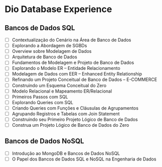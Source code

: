 # Dio Database Experience

## Bancos de Dados SQL

- [ ] Contextualização do Cenário na Área de Banco de Dados
- [ ] Explorando a Abordagem de SGBDs
- [ ] Overview sobre Modelagem de Dados
- [ ] Arquitetura de Banco de Dados
- [ ] Fundamentos de Modelagem e Projeto de Banco de Dados
- [ ] Explorando o Modelo ER – Entidade Relacionamento
- [ ] Modelagem de Dados com EER – Enhanced Entity Relationship
- [ ] Refinando um Projeto Conceitual de Banco de Dados – E-COMMERCE
- [ ] Construindo um Esquema Conceitual do Zero
- [ ] Modelo Relacional e Mapeamento ER/Relacional
- [ ] Primeiros Passos com SQL
- [ ] Explorando Queries com SQL
- [ ] Criando Queries com Funções e Cláusulas de Agrupamentos
- [ ] Agrupando Registros e Tabelas com Join Statement
- [ ] Construindo seu Primeiro Projeto Lógico de Banco de Dados
- [ ] Construa um Projeto Lógico de Banco de Dados do Zero

## Bancos de Dados NoSQL

- [ ] Introdução ao MongoDB e Bancos de Dados NoSQL
- [ ] O Papel dos Bancos de Dados SQL e NoSQL na Engenharia de Dados
